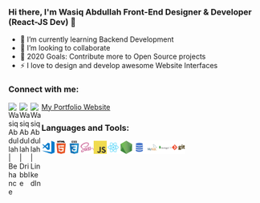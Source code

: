 ### Hi there, I'm Wasiq Abdullah Front-End Designer & Developer (React-JS Dev) 👋

- 🌱 I’m currently learning Backend Development 
- 👯 I’m looking to collaborate 
- 🥅 2020 Goals: Contribute more to Open Source projects
- ⚡ I love to design and develop awesome Website Interfaces


### Connect with me:

[<img align="left" alt="Wasiq Abdullah | Behance" width="22px" src="https://avatars0.githubusercontent.com/u/1197743?s=200&v=4" />][Behance]
[<img align="left" alt="Wasiq Abdullah | Dribble" width="22px" src="https://avatars1.githubusercontent.com/u/4008143?s=200&v=4" />][Dribble]
[<img align="left" alt="Wasiq Abdullah | LinkedIn" width="22px" src="https://avatars3.githubusercontent.com/u/357098?s=200&v=4" />][LinkedIn]
<a href="https://wasiqabdullah-portfolio-f219a.web.app/" target="_blank">My Portfolio Website</a>
<br />

### Languages and Tools:

<img align="left" alt="Visual Studio Code" width="26px" src="https://raw.githubusercontent.com/github/explore/80688e429a7d4ef2fca1e82350fe8e3517d3494d/topics/visual-studio-code/visual-studio-code.png" />
<img align="left" alt="HTML5" width="26px" src="https://raw.githubusercontent.com/github/explore/80688e429a7d4ef2fca1e82350fe8e3517d3494d/topics/html/html.png" />
<img align="left" alt="CSS3" width="26px" src="https://raw.githubusercontent.com/github/explore/80688e429a7d4ef2fca1e82350fe8e3517d3494d/topics/css/css.png" />
<img align="left" alt="Sass" width="26px" src="https://raw.githubusercontent.com/github/explore/80688e429a7d4ef2fca1e82350fe8e3517d3494d/topics/sass/sass.png" />
<img align="left" alt="JavaScript" width="26px" src="https://raw.githubusercontent.com/github/explore/80688e429a7d4ef2fca1e82350fe8e3517d3494d/topics/javascript/javascript.png" />
<img align="left" alt="React" width="26px" src="https://raw.githubusercontent.com/github/explore/80688e429a7d4ef2fca1e82350fe8e3517d3494d/topics/react/react.png" />
<img align="left" alt="Node.js" width="26px" src="https://raw.githubusercontent.com/github/explore/80688e429a7d4ef2fca1e82350fe8e3517d3494d/topics/nodejs/nodejs.png" />
<img align="left" alt="SQL" width="26px" src="https://raw.githubusercontent.com/github/explore/80688e429a7d4ef2fca1e82350fe8e3517d3494d/topics/sql/sql.png" />
<img align="left" alt="MySQL" width="26px" src="https://raw.githubusercontent.com/github/explore/80688e429a7d4ef2fca1e82350fe8e3517d3494d/topics/mysql/mysql.png" />
<img align="left" alt="MongoDB" width="26px" src="https://raw.githubusercontent.com/github/explore/80688e429a7d4ef2fca1e82350fe8e3517d3494d/topics/mongodb/mongodb.png" />
<img align="left" alt="Git" width="26px" src="https://raw.githubusercontent.com/github/explore/80688e429a7d4ef2fca1e82350fe8e3517d3494d/topics/git/git.png" />


<br />
<br />




[Behance]: https://www.behance.net/wasiqabdullah
[Dribble]: https://dribbble.com/chwasiq0569
[LinkedIn]: https://www.linkedin.com/in/wasiq-abdullah-b515031a6/

